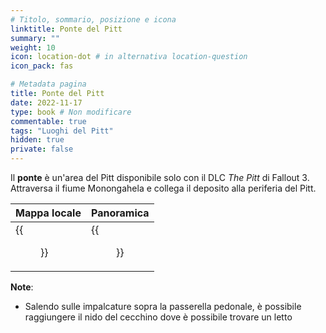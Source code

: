 ```yaml
---
# Titolo, sommario, posizione e icona
linktitle: Ponte del Pitt
summary: ""
weight: 10
icon: location-dot # in alternativa location-question
icon_pack: fas

# Metadata pagina
title: Ponte del Pitt
date: 2022-11-17
type: book # Non modificare
commentable: true
tags: "Luoghi del Pitt"
hidden: true
private: false 
---
```


<div class="fo3">

Il **ponte** è un'area del Pitt disponibile solo con il DLC *The Pitt* di Fallout 3. Attraversa il fiume Monongahela e collega il deposito alla periferia del Pitt.

| Mappa locale                  | Panoramica                |
| ----------------------------- | ------------------------- |
| {{<figure src="fo3/The_Pitt_Bridge_loc.webp">}}| {{<figure src="fo3/The_Pitt_bridge.webp">}}|


**Note**:
- Salendo sulle impalcature sopra la passerella pedonale, è possibile raggiungere il nido del cecchino dove è possibile trovare un letto

</div>
